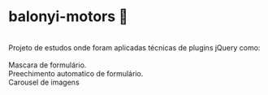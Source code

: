 # balonyi-motors :car:<br>
<br>
Projeto de estudos onde foram aplicadas técnicas de plugins jQuery como:<br>
<br>
Mascara de formulário.<br>
Preechimento automatico de formulário.<br>
Carousel de imagens<br>
